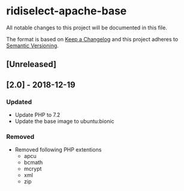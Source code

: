 # ridiselect-apache-base
All notable changes to this project will be documented in this file.

The format is based on [Keep a Changelog](http://keepachangelog.com/en/1.0.0/)
and this project adheres to [Semantic Versioning](http://semver.org/spec/v2.0.0.html).

## [Unreleased]

## [2.0] - 2018-12-19
### Updated
- Update PHP to 7.2
- Update the base image to ubuntu:bionic

### Removed
- Removed following PHP extentions
    - apcu
    - bcmath
    - mcrypt
    - xml
    - zip
